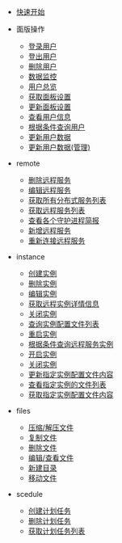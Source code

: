 * [快速开始](README.md)

* 面版操作
  * [登录用户](panel/login.md)
  * [登出用户](panel/logout.md)
  * [删除用户](panel/user_delete.md)
  * [数据监控](panel/overview.md)
  * [用户总览](panel/user_overview.md)
  * [获取面板设置](panel/get_settings.md)
  * [更新面板设置](panel/update_settings.md)
  * [查看用户信息](panel/info.md)
  * [根据条件查询用户](panel/search.md)
  * [更新用户数据](panel/update.md)
  * [更新用户数据(管理)](panel/update_admin.md)
  
* remote
  * [删除远程服务](remote/del_remote_services.md)
  * [编辑远程服务](remote/edit_remote_services.md)
  * [获取所有分布式服务列表](remote/get_daemonlist.md)
  * [获取远程服务列表](remote/get_remote_services.md)
  * [查看各个守护进程简报](remote/get_remote_services_info.md)
  * [新增远程服务](remote/new_remote_services.md)
  * [重新连接远程服务](remote/reconn_remote_services.md)

* instance
  * [创建实例](instance/create_instance.md)
  * [删除实例](instance/delete_instance.md)
  * [编辑实例](instance/edit_instance.md)
  * [获取远程实例详情信息](instance/get_instance_info.md)
  * [关闭实例](instance/kill_instance.md)
  * [查询实例配置文件列表](instance/query_instance_configfile.md)
  * [重启实例](instance/restart_instance.md)
  * [根据条件查询远程服务实例](instance/search_remote_services.md)
  * [开启实例](instance/start_instance.md)
  * [关闭实例](instance/stop_instance.md)
  * [更新指定实例配置文件内容](instance/update_instance_configfilecontent.md)
  * [查看指定实例的文件列表](instance/view_instance_fils_list.md)
  * [获取指定实例配置文件内容](instance/get_instance_configFileContent.md)

* files
  * [压缩/解压文件](files/compress.md)
  * [复制文件](files/copy_files.md)
  * [删除文件](files/delete_files.md)
  * [编辑/查看文件](files/edit_files.md)
  * [新建目录](files/mkdir.md)
  * [移动文件](files/move_files.md)

* scedule
  * [创建计划任务](scedule/create_schedule.md)
  * [删除计划任务](scedule/del_scedule.md)
  * [获取计划任务列表](scedule/get_schedule_list.md)
